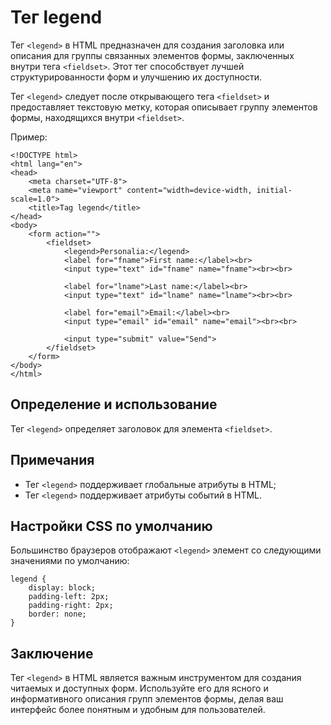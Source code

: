 # Тег legend

Тег ``<legend>`` в HTML предназначен для создания заголовка или описания для группы связанных элементов формы, заключенных внутри тега ``<fieldset>``. Этот тег способствует лучшей структурированности форм и улучшению их доступности.

Тег ``<legend>`` следует после открывающего тега ``<fieldset>`` и предоставляет текстовую метку, которая описывает группу элементов формы, находящихся внутри ``<fieldset>``.

Пример:

```
<!DOCTYPE html>
<html lang="en">
<head>
    <meta charset="UTF-8">
    <meta name="viewport" content="width=device-width, initial-scale=1.0">
    <title>Tag legend</title>
</head>
<body>
    <form action="">
        <fieldset>
            <legend>Personalia:</legend>
            <label for="fname">First name:</label><br>
            <input type="text" id="fname" name="fname"><br><br>

            <label for="lname">Last name:</label><br>
            <input type="text" id="lname" name="lname"><br><br>

            <label for="email">Email:</label><br>
            <input type="email" id="email" name="email"><br><br>

            <input type="submit" value="Send">
        </fieldset>
    </form>
</body>
</html>
```

## Определение и использование

Тег ``<legend>`` определяет заголовок для элемента ``<fieldset>``.

## Примечания

- Тег ``<legend>`` поддерживает глобальные атрибуты в HTML;
- Тег ``<legend>`` поддерживает атрибуты событий в HTML.

## Настройки CSS по умолчанию

Большинство браузеров отображают ``<legend>`` элемент со следующими значениями по умолчанию:

```
legend {
    display: block;
    padding-left: 2px;
    padding-right: 2px;
    border: none;
}
```

## Заключение

Тег ``<legend>`` в HTML является важным инструментом для создания читаемых и доступных форм. Используйте его для ясного и информативного описания групп элементов формы, делая ваш интерфейс более понятным и удобным для пользователей.